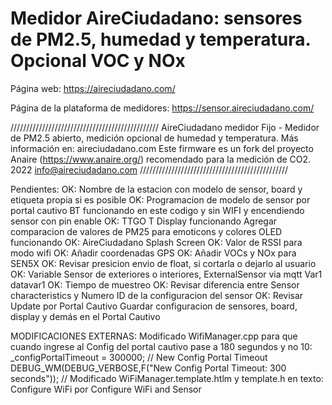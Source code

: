 # Medidor AireCiudadano: sensores de PM2.5, humedad y temperatura. Opcional VOC y NOx

Página web: https://aireciudadano.com/

Página de la plataforma de medidores: https://sensor.aireciudadano.com/

///////////////////////////////////////////////
AireCiudadano medidor Fijo - Medidor de PM2.5 abierto, medición opcional de humedad y temperatura.
Más información en: aireciudadano.com
Este firmware es un fork del proyecto Anaire (https://www.anaire.org/) recomendado para la medición de CO2.
2022 info@aireciudadano.com
///////////////////////////////////////////////

Pendientes:
OK: Nombre de la estacion con modelo de sensor, board  y etiqueta propia si es posible
OK: Programacion de modelo de sensor por portal cautivo
BT funcionando en este codigo y sin WIFI y encendiendo sensor con pin enable
OK: TTGO T Display funcionando
Agregar comparacion de valores de PM25 para emoticons y colores
OLED funcionando
OK: AireCiudadano Splash Screen
OK: Valor de RSSI para modo wifi
OK: Añadir coordenadas GPS
OK: Añadir VOCs y NOx para SEN5X
OK: Revisar presicion envio de float, si cortarla o dejarlo al usuario
OK: Variable Sensor de exteriores o interiores, ExternalSensor via mqtt Var1 datavar1
OK: Tiempo de muestreo
OK: Revisar diferencia entre Sensor characteristics y Numero ID de la configuracion del sensor
OK: Revisar Update por Portal Cautivo
Guardar configuracion de sensores, board, display y demás en el Portal Cautivo

MODIFICACIONES EXTERNAS:
Modificado WifiManager.cpp para que cuando ingrese al Config del portal cautivo pase a 180 segundos y no 10:
_configPortalTimeout = 300000;   // New Config Portal Timeout
DEBUG_WM(DEBUG_VERBOSE,F("New Config Portal Timeout: 300 seconds"));
// Modificado WiFiManager.template.htlm y template.h en texto: Configure WiFi por Configure WiFi and Sensor

